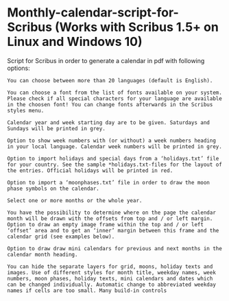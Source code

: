 # Monthly-calendar-script-for-Scribus (Works with Scribus 1.5+ on Linux and Windows 10)

Script for Scribus in order to generate a calendar in pdf with following options:

    You can choose between more than 20 languages (default is English).

    You can choose a font from the list of fonts available on your system. Please check if all special characters for your language are available in the choosen font! You can change fonts afterwards in the Scribus styles menu.

    Calendar year and week starting day are to be given. Saturdays and Sundays will be printed in grey.

    Option to show week numbers with (or without) a week numbers heading in your local language. Calendar week numbers will be printed in grey.

    Option to import holidays and special days from a ‘holidays.txt’ file for your country. See the sample *holidays.txt-files for the layout of the entries. Official holidays will be printed in red.

    Option to import a ‘moonphases.txt’ file in order to draw the moon phase symbols on the calendar.

    Select one or more months or the whole year.

    You have the possibility to determine where on the page the calendar month will be drawn with the offsets from top and / or left margin. Option to draw an empty image frame within the top and / or left ‘offset’ area and to get an ‘inner’ margin between this frame and the calendar grid (see examples below).

    Option to draw draw mini calendars for previous and next months in the calendar month heading.

    You can hide the separate layers for grid, moons, holiday texts and images. Use of different styles for month title, weekday names, week numbers, moon phases, holiday texts, mini calendars and dates which can be changed individually. Automatic change to abbreviated weekday names if cells are too small. Many build-in controls
